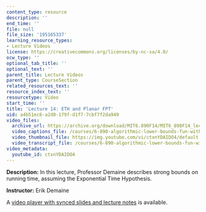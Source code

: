 ```yaml
---
content_type: resource
description: ''
end_time: ''
file: null
file_size: '195165337'
learning_resource_types:
- Lecture Videos
license: https://creativecommons.org/licenses/by-nc-sa/4.0/
ocw_type: ''
optional_tab_title: ''
optional_text: ''
parent_title: Lecture Videos
parent_type: CourseSection
related_resources_text: ''
resource_index_text: ''
resourcetype: Video
start_time: ''
title: 'Lecture 14: ETH and Planar FPT'
uid: a4b51ec6-a2d0-179f-d1f7-7cbf7f2da949
video_files:
  archive_url: https://archive.org/download/MIT6.890F14/MIT6_890F14_lec14_300k.mp4
  video_captions_file: /courses/6-890-algorithmic-lower-bounds-fun-with-hardness-proofs-fall-2014/5ea2b5a6f60e59bf88ec5d6a50334e20_ctxnYDAIDO4.vtt
  video_thumbnail_file: https://img.youtube.com/vi/ctxnYDAIDO4/default.jpg
  video_transcript_file: /courses/6-890-algorithmic-lower-bounds-fun-with-hardness-proofs-fall-2014/2e2f2f5755442b3942cf9cf7c780abcb_ctxnYDAIDO4.pdf
video_metadata:
  youtube_id: ctxnYDAIDO4
---
```


**Description:** In this lecture, Professor Demaine describes strong bounds on running time, assuming the Exponential Time Hypothesis.

**Instructor:** Erik Demaine

A [video player with synced slides and lecture notes](http://courses.csail.mit.edu/6.890/fall14/lectures/L14.html) is available.

